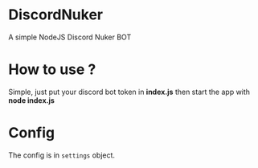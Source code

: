 # DiscordNuker
A simple NodeJS Discord Nuker BOT

# How to use ?
Simple, just put your discord bot token in **index.js** then start the app with **node index.js**

# Config
The config is in ```settings``` object.
